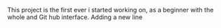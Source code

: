 This project is the first ever i started working on, as a beginner with the whole and Git hub interface.
Adding a new line
